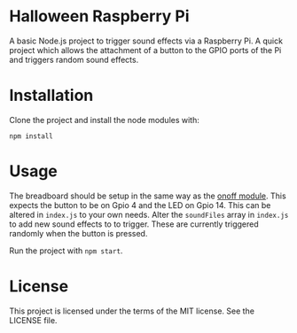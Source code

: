 # Halloween Raspberry Pi

A basic Node.js project to trigger sound effects via a Raspberry Pi. A quick project which allows the attachment of a button to the GPIO ports of the Pi and triggers random sound effects.

# Installation

Clone the project and install the node modules with:

`npm install`

# Usage

The breadboard should be setup in the same way as the [onoff module](https://www.npmjs.com/package/onoff). This expects the button to be on Gpio 4 and the LED on Gpio 14. This can be altered in `index.js` to your own needs. Alter the `soundFiles` array in `index.js` to add new sound effects to to trigger. These are currently triggered randomly when the button is pressed.

Run the project with `npm start`.

# License

This project is licensed under the terms of the MIT license. See the LICENSE file.